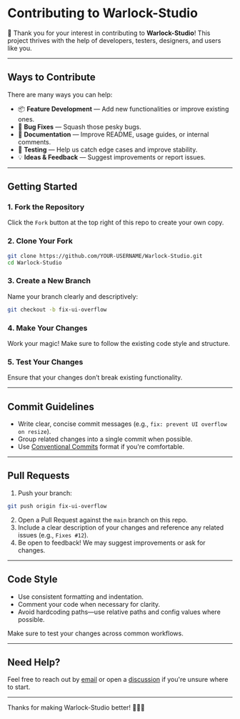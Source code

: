 # Contributing to Warlock-Studio

🎉 Thank you for your interest in contributing to **Warlock-Studio**! This project thrives with the help of developers, testers, designers, and users like you.

---

## Ways to Contribute

There are many ways you can help:

- 📦 **Feature Development** — Add new functionalities or improve existing ones.
- 🐛 **Bug Fixes** — Squash those pesky bugs.
- 📝 **Documentation** — Improve README, usage guides, or internal comments.
- 🧪 **Testing** — Help us catch edge cases and improve stability.
- 💡 **Ideas & Feedback** — Suggest improvements or report issues.

---

## Getting Started

### 1. Fork the Repository

Click the `Fork` button at the top right of this repo to create your own copy.

### 2. Clone Your Fork

```bash
git clone https://github.com/YOUR-USERNAME/Warlock-Studio.git
cd Warlock-Studio
````

### 3. Create a New Branch

Name your branch clearly and descriptively:

```bash
git checkout -b fix-ui-overflow
```

### 4. Make Your Changes

Work your magic! Make sure to follow the existing code style and structure.

### 5. Test Your Changes

Ensure that your changes don’t break existing functionality.

---

## Commit Guidelines

* Write clear, concise commit messages (e.g., `fix: prevent UI overflow on resize`).
* Group related changes into a single commit when possible.
* Use [Conventional Commits](https://www.conventionalcommits.org/) format if you're comfortable.

---

## Pull Requests

1. Push your branch:

```bash
git push origin fix-ui-overflow
```

2. Open a Pull Request against the `main` branch on this repo.
3. Include a clear description of your changes and reference any related issues (e.g., `Fixes #12`).
4. Be open to feedback! We may suggest improvements or ask for changes.

---

## Code Style

* Use consistent formatting and indentation.
* Comment your code when necessary for clarity.
* Avoid hardcoding paths—use relative paths and config values where possible.

Make sure to test your changes across common workflows.

---

## Need Help?

Feel free to reach out by [email](mailto:negroayub97@gmail.com) or open a [discussion](https://github.com/Ivan-Ayub97/Warlock-Studio/discussions) if you're unsure where to start.

---

Thanks for making Warlock-Studio better! 🧙‍♂️✨
